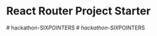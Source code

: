 # React Router Project Starter
#   h a c k a t h o n - S I X _ P O I N T E R S  
 #   h a c k a t h o n - S I X _ P O I N T E R S  
 